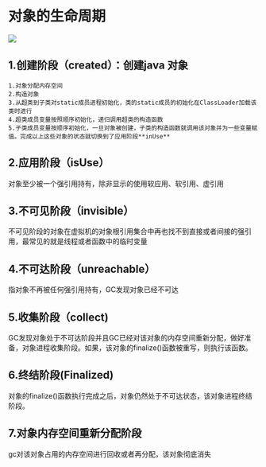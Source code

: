 # 对象的生命周期
![](https://gitee.com/shuanger_nie/images/raw/master/note/java_base/对象的生命周期.md/254682711248781.png)
## 1.创建阶段（created）：创建java 对象
    1.对象分配内存空间
    2.构造对象
    3.从超类到子类对static成员进程初始化，类的static成员的初始化在ClassLoader加载该类时进行
    4.超类成员变量按照顺序初始化，递归调用超类的构造函数
    5.子类成员变量按顺序初始化，一旦对象被创建，子类的构造函数就调用该对象并为一些变量赋值。完成以上这些对象的状态就切换到了应用阶段**inUse**
    
## 2.应用阶段（isUse）
对象至少被一个强引用持有，除非显示的使用软应用、软引用、虚引用
## 3.不可见阶段（invisible）
不可见阶段的对象在虚拟机的对象根引用集合中再也找不到直接或者间接的强引用，最常见的就是线程或者函数中的临时变量
## 4.不可达阶段（unreachable）  
指对象不再被任何强引用持有，GC发现对象已经不可达
## 5.收集阶段（collect)
GC发现对象处于不可达阶段并且GC已经对该对象的内存空间重新分配，做好准备，对象进程收集阶段。如果，该对象的finalize()函数被重写，则执行该函数。
## 6.终结阶段(Finalized)  
对象的finalize()函数执行完成之后，对象仍然处于不可达状态，该对象进程终结阶段。
## 7.对象内存空间重新分配阶段
gc对该对象占用的内存空间进行回收或者再分配，该对象彻底消失
